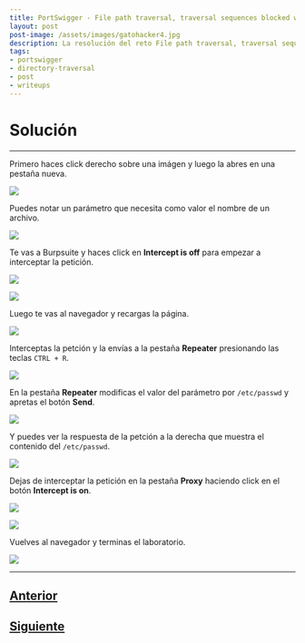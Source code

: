 ```yaml
---
title: PortSwigger - File path traversal, traversal sequences blocked with absolute path bypass.
layout: post
post-image: /assets/images/gatohacker4.jpg 
description: La resolución del reto File path traversal, traversal sequences blocked with absolute path bypass.
tags:
- portswigger
- directory-traversal
- post
- writeups
---
```

# Solución
---

Primero haces click derecho sobre una imágen y luego la abres en una pestaña nueva.

![](/assets/images/images-portswigger-dt/lab2-1.png)

Puedes notar un parámetro que necesita como valor el nombre de un archivo.

![](/assets/images/images-portswigger-dt/lab2-2.png)

Te vas a Burpsuite y haces click en **Intercept is off** para empezar a interceptar la petición.

![](/assets/images/images-portswigger-dt/lab2-3.png)

![](/assets/images/images-portswigger-dt/lab2-4.png)

Luego te vas al navegador y recargas la página.

![](/assets/images/images-portswigger-dt/lab2-5.png)

Interceptas la petción y la envías a la pestaña **Repeater** presionando las teclas `CTRL + R`.

![](/assets/images/images-portswigger-dt/lab2-6.png)

En la pestaña **Repeater** modificas el valor del parámetro por `/etc/passwd` y apretas el botón **Send**.

![](/assets/images/images-portswigger-dt/lab2-7.png)

Y puedes ver la respuesta de la petción a la derecha que muestra el contenido del `/etc/passwd`.

![](/assets/images/images-portswigger-dt/lab2-8.png)

Dejas de interceptar la petición en la pestaña **Proxy** haciendo click en el botón **Intercept is on**.

![](/assets/images/images-portswigger-dt/lab2-9.png)

![](/assets/images/images-portswigger-dt/lab2-10.png)

Vuelves al navegador y terminas el laboratorio.

![](/assets/images/images-portswigger-dt/lab2-11.png)


---

## [Anterior](/blog/File-path-traversal%2C-simple-case)
## [Siguiente](/blog/File-path-traversal%2C-traversal-sequences-stripped-non-recursively)